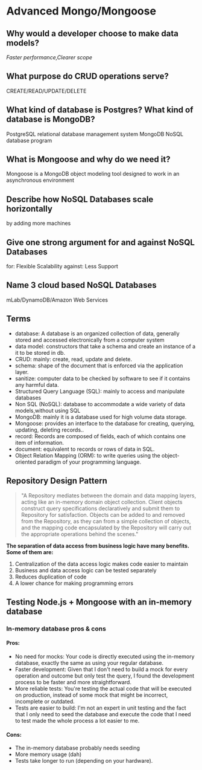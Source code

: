 # Advanced Mongo/Mongoose


## Why would a developer choose to make data models?
_Faster performance,Clearer scope_

## What purpose do CRUD operations serve?
 
 CREATE/READ/UPDATE/DELETE

## What kind of database is Postgres? What kind of database is MongoDB?
PostgreSQL relational database management system
MongoDB NoSQL database program
## What is Mongoose and why do we need it?
Mongoose is a MongoDB object modeling tool designed to work in an asynchronous environment

## Describe how NoSQL Databases scale horizontally
by adding more machines

## Give one strong argument for and against NoSQL Databases
for: Flexible Scalability against: Less Support

## Name 3 cloud based NoSQL Databases
mLab/DynamoDB/Amazon Web Services

## Terms

- database: A database is an organized collection of data, generally stored and accessed electronically from a computer system
- data model: constructors that take a schema and create an instance of a it to be stored in db.
- CRUD: mainly: create, read, update and delete.
- schema: shape of the document that is enforced via the application layer.
- sanitize: computer data to be checked by software to see if it contains any harmful data.
- Structured Query Language (SQL): mainly to access and manipulate databases
- Non SQL (NoSQL): database to accommodate a wide variety of data models,without using SQL
- MongoDB: mainly it is a database used for high volume data storage.
- Mongoose: provides an interface to the database for creating, querying, updating, deleting records..
- record: Records are composed of fields, each of which contains one item of information.
- document: equivalent to records or rows of data in SQL.
- Object Relation Mapping (ORM): to write queries using the object-oriented paradigm of your programming language.

## Repository Design Pattern 

> "A Repository mediates between the domain and data mapping layers, acting like an in-memory domain object collection. Client objects construct query specifications declaratively and submit them to Repository for satisfaction. Objects can be added to and removed from the Repository, as they can from a simple collection of objects, and the mapping code encapsulated by the Repository will carry out the appropriate operations behind the scenes."


**The separation of data access from business logic have many benefits. Some of them are:**

1. Centralization of the data access logic makes code easier to maintain
2. Business and data access logic can be tested separately
3. Reduces duplication of code
4. A lower chance for making programming errors


## Testing Node.js + Mongoose with an in-memory database

### In-memory database pros & cons


#### Pros:

- No need for mocks: Your code is directly executed using the in-memory database, exactly the same as using your regular database.
- Faster development: Given that I don't need to build a mock for every operation and outcome but only test the query, I found the development process to be faster and more straightforward.
- More reliable tests: You're testing the actual code that will be executed on production, instead of some mock that might be incorrect, incomplete or outdated.
- Tests are easier to build: I'm not an expert in unit testing and the fact that I only need to seed the database and execute the code that I need to test made the whole process a lot easier to me.

#### Cons:

- The in-memory database probably needs seeding
- More memory usage (dah)
- Tests take longer to run (depending on your hardware).

